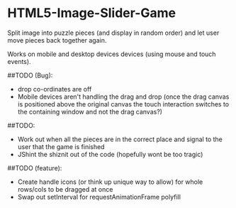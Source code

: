 HTML5-Image-Slider-Game
=======================

Split image into puzzle pieces (and display in random order) and let user move pieces back together again.

Works on mobile and desktop devices devices (using mouse and touch events).

##TODO (Bug):
* drop co-ordinates are off
* Mobile devices aren't handling the drag and drop (once the drag canvas is positioned above the original canvas the touch interaction switches to the containing window and not the drag canvas?)

##TODO:
* Work out when all the pieces are in the correct place and signal to the user that the game is finished
* JShint the shiznit out of the code (hopefully wont be too tragic)
	
##TODO (feature):
* Create handle icons (or think up unique way to allow) for whole rows/cols to be dragged at once
* Swap out setInterval for requestAnimationFrame polyfill